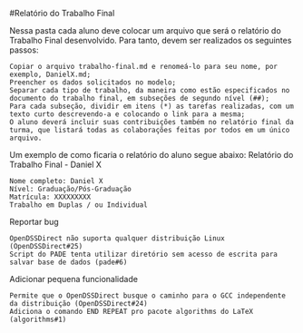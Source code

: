 #Relatório do Trabalho Final

Nessa pasta cada aluno deve colocar um arquivo que será o relatório do Trabalho Final desenvolvido. Para tanto, devem ser realizados os seguintes passos:

    Copiar o arquivo trabalho-final.md e renomeá-lo para seu nome, por exemplo, DanielX.md;
    Preencher os dados solicitados no modelo;
    Separar cada tipo de trabalho, da maneira como estão especificados no documento do trabalho final, em subseções de segundo nível (##);
    Para cada subseção, dividir em itens (*) as tarefas realizadas, com um texto curto descrevendo-a e colocando o link para a mesma;
    O aluno deverá incluir suas contribuições também no relatório final da turma, que listará todas as colaborações feitas por todos em um único arquivo.

Um exemplo de como ficaria o relatório do aluno segue abaixo:
Relatório do Trabalho Final - Daniel X

    Nome completo: Daniel X
    Nível: Graduação/Pós-Graduação
    Matrícula: XXXXXXXXX
    Trabalho em Duplas / ou Individual

Reportar bug

    OpenDSSDirect não suporta qualquer distribuição Linux (OpenDSSDirect#25)
    Script do PADE tenta utilizar diretório sem acesso de escrita para salvar base de dados (pade#6)

Adicionar pequena funcionalidade

    Permite que o OpenDSSDirect busque o caminho para o GCC independente da distribuição (OpenDSSDirect#24)
    Adiciona o comando END REPEAT pro pacote algorithms do LaTeX (algorithms#1)

